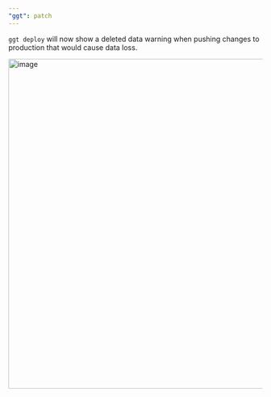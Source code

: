 ```yaml
---
"ggt": patch
---
```


`ggt deploy` will now show a deleted data warning when pushing changes to production that would cause data loss.

<img width="654" alt="image" src="https://github.com/user-attachments/assets/52b45cc7-54fb-480e-ad73-2d80fea3d4eb">

